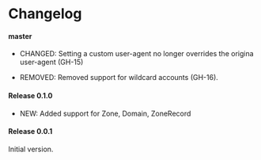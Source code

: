 # Changelog


#### master

- CHANGED: Setting a custom user-agent no longer overrides the origina user-agent (GH-15)

- REMOVED: Removed support for wildcard accounts (GH-16).


#### Release 0.1.0

- NEW: Added support for Zone, Domain, ZoneRecord


#### Release 0.0.1

Initial version.
